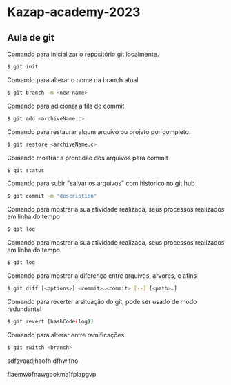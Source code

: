 # Kazap-academy-2023

## Aula de git

Comando para inicializar o repositório git localmente.
```bash
$ git init
```

Comando para alterar o nome da branch atual
```bash
$ git branch -m <new-name>
```

Comando para adicionar a fila de commit
```bash
$ git add <archiveName.c>
```

Comando para restaurar algum arquivo ou projeto por completo.
```bash
$ git restore <archiveName.c>
```

Comando mostrar a prontidão dos arquivos para commit
```bash
$ git status
```

Comando para subir "salvar os arquivos" com historico no git hub
```bash
$ git commit -m "description"
```

Comando para mostrar a sua atividade realizada, seus processos realizados em linha do tempo
```bash
$ git log
```

Comando para mostrar a sua atividade realizada, seus processos realizados em linha do tempo
```bash
$ git log
```

Comando para mostrar a diferença entre arquivos, arvores, e afins
```bash
$ git diff [<options>] <commit>…​<commit> [--] [<path>…​]
```

Comando para reverter a situação do git, pode ser usado de modo redundante!
```bash
$ git revert [hashCode(log)​]
```

Comando para alterar entre ramificações 
```bash
$ git switch <branch>
```
sdfsvaadjhaofh
dfhwifno

flaemwofnawgpokma]fplapgvp
